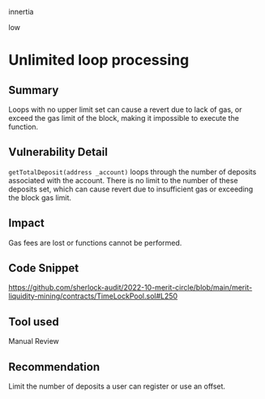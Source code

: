innertia

low

# Unlimited loop processing

## Summary
Loops with no upper limit set can cause a revert due to lack of gas, or exceed the gas limit of the block, making it impossible to execute the function.
## Vulnerability Detail
`getTotalDeposit(address _account)` loops through the number of deposits associated with the account.
There is no limit to the number of these deposits set, which can cause revert due to insufficient gas or exceeding the block gas limit.
## Impact
Gas fees are lost or functions cannot be performed.
## Code Snippet
https://github.com/sherlock-audit/2022-10-merit-circle/blob/main/merit-liquidity-mining/contracts/TimeLockPool.sol#L250
## Tool used

Manual Review

## Recommendation
Limit the number of deposits a user can register or use an offset.
